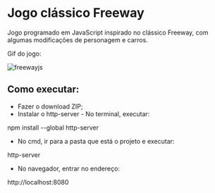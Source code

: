 # Jogo clássico Freeway

Jogo programado em JavaScript inspirado no clássico Freeway, com algumas modificações de personagem e carros.

Gif do jogo:

![freewayjs](https://user-images.githubusercontent.com/99519903/173137992-5c719fc9-b3b5-4387-9280-4f4339294d78.gif)

##

## Como executar:

- Fazer o download ZIP;
- Instalar o http-server - No terminal, executar:

npm install --global http-server

- No cmd, ir para a pasta que está o projeto e executar: 

http-server

- No navegador, entrar no endereço:

http://localhost:8080



